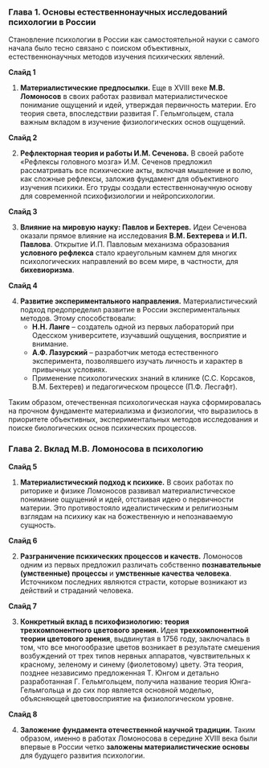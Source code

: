 ### **Глава 1. Основы естественнонаучных исследований психологии в России**

Становление психологии в России как самостоятельной науки с самого начала было тесно связано с поиском объективных, естественнонаучных методов изучения психических явлений. 

**Слайд 1**

1.  **Материалистические предпосылки.** Еще в XVIII веке **М.В. Ломоносов** в своих работах развивал материалистическое понимание ощущений и идей, утверждая первичность материи. Его теория света, впоследствии развитая Г. Гельмгольцем, стала важным вкладом в изучение физиологических основ ощущений.

**Слайд 2**

2.  **Рефлекторная теория и работы И.М. Сеченова.** В своей работе «Рефлексы головного мозга» И.М. Сеченов предложил рассматривать все психические акты, включая мышление и волю, как сложные рефлексы, заложив фундамент для объективного изучения психики. Его труды создали естественнонаучную основу для современной психофизиологии и нейропсихологии.

**Слайд 3**

3.  **Влияние на мировую науку: Павлов и Бехтерев.** Идеи Сеченова оказали прямое влияние на исследования **В.М. Бехтерева** и **И.П. Павлова**. Открытие И.П. Павловым механизма образования **условного рефлекса** стало краеугольным камнем для многих психологических направлений во всем мире, в частности, для **бихевиоризма**. 

**Слайд 4**

4.  **Развитие экспериментального направления.** Материалистический подход предопределил развитие в России экспериментальных методов. Этому способствовали:
    *   **Н.Н. Ланге** – создатель одной из первых лабораторий при Одесском университете, изучавший ощущения, восприятие и внимание.
    *   **А.Ф. Лазурский** – разработчик метода естественного эксперимента, позволявшего изучать личность и характер в привычных условиях.
    *   Применение психологических знаний в клинике (С.С. Корсаков, В.М. Бехтерев) и педагогическом процессе (П.Ф. Лесгафт).

Таким образом, отечественная психологическая наука сформировалась на прочном фундаменте материализма и физиологии, что выразилось в приоритете объективных, экспериментальных методов исследования и поиске биологических основ психических процессов.

### **Глава 2. Вклад М.В. Ломоносова в психологию**

**Слайд 5**

1.  **Материалистический подход к психике.** В своих работах по риторике и физике Ломоносов развивал материалистическое понимание ощущений и идей, отстаивая идею о первичности материи. Это противостояло идеалистическим и религиозным взглядам на психику как на божественную и непознаваемую сущность.

**Слайд 6**

2.  **Разграничение психических процессов и качеств.** Ломоносов одним из первых предложил различать собственно **познавательные (умственные) процессы** и **умственные качества человека**. Источником последних являются страсти, которые возникают из действий и страданий человека.

**Слайд 7**

3.  **Конкретный вклад в психофизиологию: теория трехкомпонентного цветового зрения.** Идея **трехкомпонентной теории цветового зрения**, выдвинутая в 1756 году, заключалась в том, что все многообразие цветов возникает в результате смешения возбуждений от трех типов нервных аппаратов, чувствительных к красному, зеленому и синему (фиолетовому) цвету.  Эта теория, позднее независимо предложенная Т. Юнгом и детально разработанная Г. Гельмгольцем, получила название теория Юнга-Гельмгольца и до сих пор является основной моделью, объясняющей цветовосприятие на физиологическом уровне.

**Слайд 8**

4.  **Заложение фундамента отечественной научной традиции.** Таким образом, именно в работах Ломоносова в середине XVIII века были впервые в России четко **заложены материалистические основы** для будущего развития психологии.